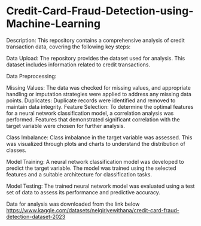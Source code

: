 # Credit-Card-Fraud-Detection-using-Machine-Learning
Description:
This repository contains a comprehensive analysis of credit transaction data, covering the following key steps:

Data Upload: The repository provides the dataset used for analysis. This dataset includes information related to credit transactions.

Data Preprocessing:

Missing Values: The data was checked for missing values, and appropriate handling or imputation strategies were applied to address any missing data points.
Duplicates: Duplicate records were identified and removed to maintain data integrity.
Feature Selection: To determine the optimal features for a neural network classification model, a correlation analysis was performed. Features that demonstrated significant correlation with the target variable were chosen for further analysis.

Class Imbalance: Class imbalance in the target variable was assessed. This was visualized through plots and charts to understand the distribution of classes.

Model Training: A neural network classification model was developed to predict the target variable. The model was trained using the selected features and a suitable architecture for classification tasks.

Model Testing: The trained neural network model was evaluated using a test set of data to assess its performance and predictive accuracy.

Data for analysis was downloaded from the link below
https://www.kaggle.com/datasets/nelgiriyewithana/credit-card-fraud-detection-dataset-2023
